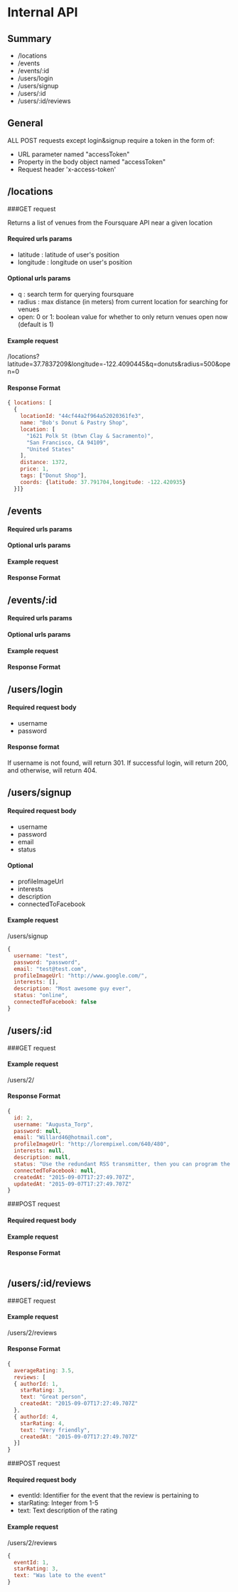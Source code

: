 # Internal API 

## Summary

- /locations
- /events 
- /events/:id
- /users/login
- /users/signup
- /users/:id
- /users/:id/reviews

## General 

ALL POST requests except login&signup require a token in the form of: 

- URL parameter named "accessToken"
- Property in the body object named "accessToken"
- Request header 'x-access-token'

## /locations 
###GET request

Returns a list of venues from the Foursquare API near a given location

#### Required urls params 
- latitude : latitude of user's position
- longitude : longitude on user's position

#### Optional urls params 
- q : search term for querying foursquare
- radius : max distance (in meters) from current location for searching for venues
- open: 0 or 1: boolean value for whether to only return venues open now (default is 1)

#### Example request
/locations?latitude=37.7837209&longitude=-122.4090445&q=donuts&radius=500&open=0

#### Response Format  
```javascript
{ locations: [
  {
    locationId: "44cf44a2f964a52020361fe3",
    name: "Bob's Donut & Pastry Shop",
    location: [
      "1621 Polk St (btwn Clay & Sacramento)",
      "San Francisco, CA 94109",
      "United States"
    ],
    distance: 1372,
    price: 1,
    tags: ["Donut Shop"],
    coords: {latitude: 37.791704,longitude: -122.420935}
  }]}
```
## /events 

#### Required urls params 
#### Optional urls params 
#### Example request
#### Response Format  

## /events/:id

#### Required urls params 
#### Optional urls params 
#### Example request
#### Response Format 

## /users/login

#### Required request body
- username
- password

#### Response format
If username is not found, will return 301. If successful login, will return 200, and otherwise, will return 404.

## /users/signup

#### Required request body
- username
- password
- email
- status

#### Optional 
- profileImageUrl
- interests
- description
- connectedToFacebook

#### Example request
/users/signup
```javascript
{
  username: "test",
  password: "password",
  email: "test@test.com",
  profileImageUrl: "http://www.google.com/",
  interests: [],
  description: "Most awesome guy ever",
  status: "online",
  connectedToFacebook: false
}
```

## /users/:id
###GET request

#### Example request
/users/2/

#### Response Format 
```javascript
{
  id: 2,
  username: "Augusta_Torp",
  password: null,
  email: "Willard46@hotmail.com",
  profileImageUrl: "http://lorempixel.com/640/480",
  interests: null,
  description: null,
  status: "Use the redundant RSS transmitter, then you can program the redundant transmitter!",
  connectedToFacebook: null,
  createdAt: "2015-09-07T17:27:49.707Z",
  updatedAt: "2015-09-07T17:27:49.707Z"
}
```

###POST request

#### Required request body
#### Example request
#### Response Format 
```javascript
```

## /users/:id/reviews

###GET request

#### Example request
/users/2/reviews 

#### Response Format 
```javascript
{
  averageRating: 3.5,
  reviews: [
  { authorId: 1,
    starRating: 3,
    text: "Great person",
    createdAt: "2015-09-07T17:27:49.707Z"
  },
  { authorId: 4,
    starRating: 4,
    text: "Very friendly",
    createdAt: "2015-09-07T17:27:49.707Z"
  }]
}
```

###POST request

#### Required request body
- eventId: Identifier for the event that the review is pertaining to
- starRating: Integer from 1-5
- text: Text description of the rating 

#### Example request
/users/2/reviews
```javascript
{
  eventId: 1,
  starRating: 3,
  text: "Was late to the event"
}
```

